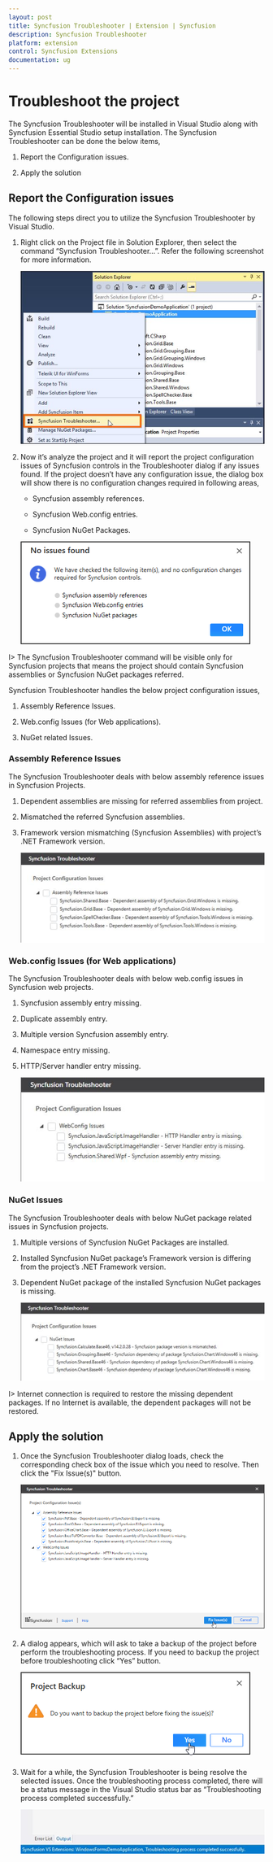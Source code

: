```yaml
---
layout: post
title: Syncfusion Troubleshooter | Extension | Syncfusion
description: Syncfusion Troubleshooter
platform: extension
control: Syncfusion Extensions
documentation: ug
---
```


# Troubleshoot the project

The Syncfusion Troubleshooter will be installed in Visual Studio along with Syncfusion Essential Studio setup installation. The Syncfusion Troubleshooter can be done the below items,

1. Report the Configuration issues.  

2. Apply the solution

## Report the Configuration issues

The following steps direct you to utilize the Syncfusion Troubleshooter by Visual Studio. 

1. Right click on the Project file in Solution Explorer, then select the command “Syncfusion Troubleshooter...”. Refer the following screenshot for more information. 

   ![](SyncfusionTroubleshooter_images/SyncfusionTroubleshooter_img1.jpeg)

2. Now it’s analyze the project and it will report the project configuration issues of Syncfusion controls in the Troubleshooter dialog if any issues found. If the project doesn’t have any configuration issue, the dialog box will show there is no configuration changes required in following areas,

     * Syncfusion assembly references.

     * Syncfusion Web.config entries.

     * Syncfusion NuGet Packages. 

   ![](SyncfusionTroubleshooter_images/SyncfusionTroubleshooter_img2.jpeg)

I> The Syncfusion Troubleshooter command will be visible only for Syncfusion projects that means the project should contain Syncfusion assemblies or Syncfusion NuGet packages referred.

Syncfusion Troubleshooter handles the below project configuration issues, 

1. Assembly Reference Issues.

2. Web.config Issues (for Web applications).

3. NuGet related Issues.

### Assembly Reference Issues

The Syncfusion Troubleshooter deals with below assembly reference issues in Syncfusion Projects. 

1. Dependent assemblies are missing for referred assemblies from project. 

2. Mismatched the referred Syncfusion assemblies. 

3. Framework version mismatching (Syncfusion Assemblies) with project’s .NET Framework version. 

   ![](SyncfusionTroubleshooter_images/SyncfusionTroubleshooter_img3.jpeg)

### Web.config Issues (for Web applications)

The Syncfusion Troubleshooter deals with below web.config issues in Syncfusion web projects. 

1. Syncfusion assembly entry missing.

2. Duplicate assembly entry. 

3. Multiple version Syncfusion assembly entry. 

4. Namespace entry missing.

5. HTTP/Server handler entry missing.
 
   ![](SyncfusionTroubleshooter_images/SyncfusionTroubleshooter_img4.jpeg)

### NuGet Issues

The Syncfusion Troubleshooter deals with below NuGet package related issues in Syncfusion projects. 

1. Multiple versions of Syncfusion NuGet Packages are installed. 

2. Installed Syncfusion NuGet package’s Framework version is differing from the project’s .NET Framework version.

3. Dependent NuGet package of the installed Syncfusion NuGet packages is missing. 

   ![](SyncfusionTroubleshooter_images/SyncfusionTroubleshooter_img5.jpeg)

I> Internet connection is required to restore the missing dependent packages. If no Internet is available, the dependent packages will not be restored.

## Apply the solution

1. Once the Syncfusion Troubleshooter dialog loads, check the corresponding check box of the issue which you need to resolve. Then click the "Fix Issue(s)" button. 

   ![](SyncfusionTroubleshooter_images/SyncfusionTroubleshooter_img6.jpeg)

2. A dialog appears, which will ask to take a backup of the project before perform the troubleshooting process. If you need to backup the project before troubleshooting click “Yes” button. 

   ![](SyncfusionTroubleshooter_images/SyncfusionTroubleshooter_img7.jpeg)

3. Wait for a while, the Syncfusion Troubleshooter is being resolve the selected issues. Once the troubleshooting process completed, there will be a status message in the Visual Studio status bar as “Troubleshooting process completed successfully.” 

   ![](SyncfusionTroubleshooter_images/SyncfusionTroubleshooter_img8.jpeg)